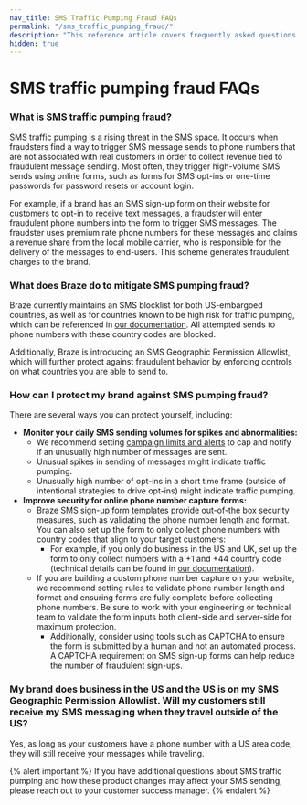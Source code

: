 ```yaml
---
nav_title: SMS Traffic Pumping Fraud FAQs
permalink: "/sms_traffic_pumping_fraud/"
description: "This reference article covers frequently asked questions for SMS traffic pumping fraud."
hidden: true
---
```


# SMS traffic pumping fraud FAQs 

### What is SMS traffic pumping fraud? 

SMS traffic pumping is a rising threat in the SMS space. It occurs when fraudsters find a way to trigger SMS message sends to phone numbers that are not associated with real customers in order to collect revenue tied to fraudulent message sending. Most often, they trigger high-volume SMS sends using online forms, such as forms for SMS opt-ins or one-time passwords for password resets or account login.  

For example, if a brand has an SMS sign-up form on their website for customers to opt-in to receive text messages, a fraudster will enter fraudulent phone numbers into the form to trigger SMS messages. The fraudster uses premium rate phone numbers for these messages and claims a revenue share from the local mobile carrier, who is responsible for the delivery of the messages to end-users. This scheme generates fraudulent charges to the brand. 

### What does Braze do to mitigate SMS pumping fraud?

Braze currently maintains an SMS blocklist for both US-embargoed countries, as well as for countries known to be high risk for traffic pumping, which can be referenced in [our documentation]({{site.baseurl}}/sms_country_blocklist). All attempted sends to phone numbers with these country codes are blocked.

Additionally, Braze is introducing an SMS Geographic Permission Allowlist, which will further protect against fraudulent behavior by enforcing controls on what countries you are able to send to.

### How can I protect my brand against SMS pumping fraud? 

There are several ways you can protect yourself, including: 
- **Monitor your daily SMS sending volumes for spikes and abnormalities:**
    - We recommend setting [campaign limits and alerts]({{site.baseurl}}/user_guide/engagement_tools/campaigns/managing_campaigns/campaign_alerts/) to cap and notify if an unusually high number of messages are sent.
    - Unusual spikes in sending of messages might indicate traffic pumping.
    - Unusually high number of opt-ins in a short time frame (outside of intentional strategies to drive opt-ins) might indicate traffic pumping.
- **Improve security for online phone number capture forms:**
    - Braze [SMS sign-up form templates]({{site.baseurl}}/user_guide/message_building_by_channel/in-app_messages/drag_and_drop/templates/phone_number_capture) provide out-of-the box security measures, such as validating the phone number length and format. You can also set up the form to only collect phone numbers with country codes that align to your target customers:
        - For example, if you only do business in the US and UK, set up the form to only collect numbers with a +1 and +44 country code (technical details can be found in [our documentation]({{site.baseurl}}/user_guide/message_building_by_channel/in-app_messages/drag_and_drop/templates/phone_number_capture/#step-2-customize-your-phone-number-input-component)).
    - If you are building a custom phone number capture on your website, we recommend setting rules to validate phone number length and format and ensuring forms are fully complete before collecting phone numbers. Be sure to work with your engineering or technical team to validate the form inputs both client-side and server-side for maximum protection.
        - Additionally, consider using tools such as CAPTCHA to ensure the form is submitted by a human and not an automated process. A CAPTCHA requirement on SMS sign-up forms can help reduce the number of fraudulent sign-ups.

### My brand does business in the US and the US is on my SMS Geographic Permission Allowlist. Will my customers still receive my SMS messaging when they travel outside of the US? 

Yes, as long as your customers have a phone number with a US area code, they will still receive your messages while traveling. 

{% alert important %}
If you have additional questions about SMS traffic pumping and how these product changes may affect your SMS sending, please reach out to your customer success manager.
{% endalert %}
